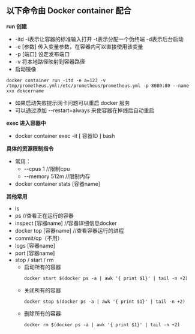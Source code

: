 ## 以下命令由 Docker container 配合

__run 创建__
- -itd -i表示让容器的标准输入打开 -t表示分配一个伪终端 -d表示后台启动
- -e [参数] 传入变量参数，在容器内可以直接使用该变量
- -p [端口] 设定发布端口
- -v 将本地路径映射到容器路径
- 启动镜像
```
docker container run -itd -e a=123 -v /tmp/prometheus.yml:/etc/prometheus/prometheus.yml -p 8080:80 --name xxx dokcername
```
- 如果启动失败提示网卡问题可以重启 docker 服务
- 可以通过添加 --restart=always 来使容器在掉线后自动重启

__exec 进入容器中__
- docker container exec -it [ 容器ID ] bash

__具体的资源限制指令__
- 常用：
    - --cpus 1 //限制cpu
    - --memory 512m //限制内存
- docker container stats [容器name]

__其他常用__
- ls 
- ps //查看正在运行的容器
- inspect [容器name] //容器详细信息docker
- docker top [容器name] //查看容器运行的进程
- commit/cp（不用）
- logs [容器name]
- port [容器name]
- stop / start / rm
    - 启动所有的容器
        ```
        docker start $(docker ps -a | awk '{ print $1}' | tail -n +2)
        ```
    - 关闭所有的容器
        ```
        docker stop $(docker ps -a | awk '{ print $1}' | tail -n +2)
        ```
    - 删除所有的容器
        ```
        docker rm $(docker ps -a | awk '{ print $1}' | tail -n +2)
        ```